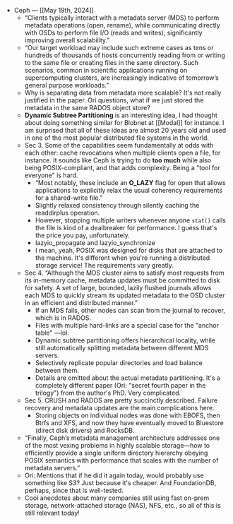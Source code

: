 - Ceph — [[May 19th, 2024]]
    - “Clients typically interact with a metadata server (MDS) to perform metadata operations (open, rename), while communicating directly with OSDs to perform file I/O (reads and writes), significantly improving overall scalability.”
    - “Our target workload may include such extreme cases as tens or hundreds of thousands of hosts concurrently reading from or writing to the same file or creating files in the same directory. Such scenarios, common in scientific applications running on supercomputing clusters, are increasingly indicative of tomorrow’s general purpose workloads.”
    - Why is separating data from metadata more scalable? It's not really justified in the paper. Ori questions, what if we just stored the metadata in the same RADOS object store?
    - __Dynamic Subtree Partitioning__ is an interesting idea, I had thought about doing something similar for Blobnet at [[Modal]] for instance. I am surprised that all of these ideas are almost 20 years old and used in one of the most popular distributed file systems in the world.
    - Sec 3. Some of the capabilities seem fundamentally at odds with each other: cache revocations when multiple clients open a file, for instance. It sounds like Ceph is trying to do __too much__ while also being POSIX-compliant, and that adds complexity. Being a "tool for everyone" is hard.
        - “Most notably, these include an __O_LAZY__ flag for open that allows applications to explicitly relax the usual coherency requirements for a shared-write file.”
        - Slightly relaxed consistency through silently caching the readdirplus operation.
        - However, stopping multiple writers whenever anyone `stat()` calls the file is kind of a dealbreaker for performance. I guess that's the price you pay, unfortunately.
        - lazyio_propagate and lazyio_synchronize
        - I mean, yeah, POSIX was designed for disks that are attached to the machine. It's different when you're running a distributed storage service! The requirements vary greatly.
    - Sec 4. “Although the MDS cluster aims to satisfy most requests from its in-memory cache, metadata updates must be committed to disk for safety. A set of large, bounded, lazily flushed journals allows each MDS to quickly stream its updated metadata to the OSD cluster in an efficient and distributed manner.”
        - If an MDS fails, other nodes can scan from the journal to recover, which is in RADOS.
        - Files with multiple hard-links are a special case for the "anchor table" —lol.
        - Dynamic subtree partitioning offers hierarchical locality, while still automatically splitting metadata between different MDS servers.
        - Selectively replicate popular directories and load balance between them.
        - Details are omitted about the actual metadata partitioning. It's a completely different paper (Ori: "secret fourth paper in the trilogy") from the author's PhD. Very complicated.
    - Sec 5. CRUSH and RADOS are pretty succinctly described. Failure recovery and metadata updates are the main complications here.
        - Storing objects on individual nodes was done with EBOFS, then Btrfs and XFS, and now they have eventually moved to Bluestore (direct disk drivers) and RocksDB.
    - “Finally, Ceph’s metadata management architecture addresses one of the most vexing problems in highly scalable storage—how to efficiently provide a single uniform directory hierarchy obeying POSIX semantics with performance that scales with the number of metadata servers.”
    - Ori: Mentions that if he did it again today, would probably use something like S3? Just because it's cheaper. And FoundationDB, perhaps, since that is well-tested.
    - Cool anecdotes about many companies still using fast on-prem storage, network-attached storage (NAS), NFS, etc., so all of this is still relevant today!
